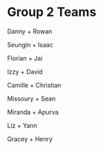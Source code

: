 # Group 2 Teams 

Danny + Rowan

Seungin + Isaac

Florian + Jai

Izzy  + David

Camille + Christian

Missoury + Sean

Miranda + Apurva

Liz  + Yann

Gracey + Henry 